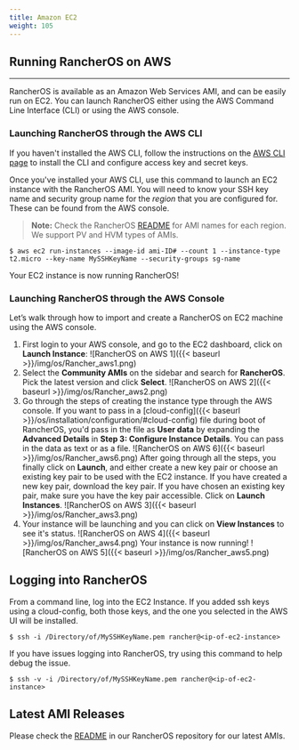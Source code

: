 ```yaml
---
title: Amazon EC2
weight: 105
---
```


## Running RancherOS on AWS
----

RancherOS is available as an Amazon Web Services AMI, and can be easily run on EC2. You can launch RancherOS either using the AWS Command Line Interface (CLI) or using the AWS console.

### Launching RancherOS through the AWS CLI

If you haven't installed the AWS CLI, follow the instructions on the [AWS CLI page](http://aws.amazon.com/cli/) to install the CLI and configure access key and secret keys.

Once you've installed your AWS CLI, use this command to launch an EC2 instance with the RancherOS AMI. You will need to know your SSH key name and security group name for the _region_ that you are configured for. These can be found from the AWS console.

> **Note:** Check the RancherOS [README](https://github.com/rancher/os/blob/master/README.md) for AMI names for each region. We support PV and HVM types of AMIs.

```
$ aws ec2 run-instances --image-id ami-ID# --count 1 --instance-type t2.micro --key-name MySSHKeyName --security-groups sg-name
```

Your EC2 instance is now running RancherOS!

### Launching RancherOS through the AWS Console

Let’s walk through how to import and create a RancherOS on EC2 machine using the AWS console.


1. First login to your AWS console, and go to the EC2 dashboard, click on **Launch Instance**:
    ![RancherOS on AWS 1]({{< baseurl >}}/img/os/Rancher_aws1.png)
2. Select the **Community AMIs** on the sidebar and search for **RancherOS**. Pick the latest version and click **Select**.
    ![RancherOS on AWS 2]({{< baseurl >}}/img/os/Rancher_aws2.png)
3. Go through the steps of creating the instance type through the AWS console. If you want to pass in a [cloud-config]({{< baseurl >}}/os/installation/configuration/#cloud-config) file during boot of RancherOS, you'd pass in the file as **User data** by expanding the **Advanced Details** in **Step 3: Configure Instance Details**. You can pass in the data as text or as a file.
    ![RancherOS on AWS 6]({{< baseurl >}}/img/os/Rancher_aws6.png)
     After going through all the steps, you finally click on **Launch**, and either create a new key pair or choose an existing key pair to be used with the EC2 instance. If you have created a new key pair, download the key pair. If you have chosen an existing key pair, make sure you have the key pair accessible. Click on **Launch Instances**.
    ![RancherOS on AWS 3]({{< baseurl >}}/img/os/Rancher_aws3.png)
4. Your instance will be launching and you can click on **View Instances** to see it's status.
    ![RancherOS on AWS 4]({{< baseurl >}}/img/os/Rancher_aws4.png)
    Your instance is now running!
    ![RancherOS on AWS 5]({{< baseurl >}}/img/os/Rancher_aws5.png)

## Logging into RancherOS

From a command line, log into the EC2 Instance. If you added ssh keys using a cloud-config,
both those keys, and the one you selected in the AWS UI will be installed.

```
$ ssh -i /Directory/of/MySSHKeyName.pem rancher@<ip-of-ec2-instance>
```

If you have issues logging into RancherOS, try using this command to help debug the issue.

```
$ ssh -v -i /Directory/of/MySSHKeyName.pem rancher@<ip-of-ec2-instance>
```

## Latest AMI Releases

Please check the [README](https://github.com/rancher/os/blob/master/README.md) in our RancherOS repository for our latest AMIs.
